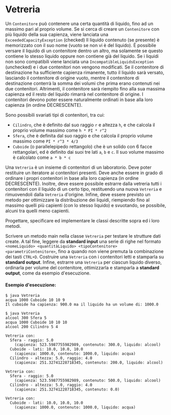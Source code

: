 # Vetreria

Un `Contenitore` può contenere una certa quantità di liquido, fino ad un massimo pari al proprio volume. Se si cerca di creare un `Contenitore` con più liquido della sua capienza, viene lanciata una `ExceededCapacityException` (checked) Il liquido contenuto (se presente) è memorizzato con il suo nome (vuoto se non vi è del liquido). È possibile versare il liquido di un contenitore dentro un altro, ma solamente se questo contiene lo stesso liquido oppure non contiene già del liquido. Se i liquidi non sono compatibili viene lanciata una `IncompatibleLiquidsException` (unchecked) e i due contenitori non vengono modificati. Se il contenitore di destinazione ha sufficiente capienza rimanente, tutto il liquido sarà versato, lasciando il contenitore di origine vuoto, mentre il contenitore di destinazione conterrà la somma dei volumi che prima erano contenuti nei due contenitori. Altrimenti, il contenitore sarà riempito fino alla sua massima capienza ed il resto del liquido rimarrà nel contenitore di origine. I contenitori devono poter essere naturalmente ordinati in base alla loro capienza (in ordine DECRESCENTE).

Sono possibili svariati tipi di contenitori, tra cui:
* `Cilindro`, che è definito dal suo raggio `r` e altezza `h`, e che calcola il proprio volume massimo come `h * PI * r^2`
* `Sfera`, che è definita dal suo raggio e che calcola il proprio volume massimo come `PI * r^3 * 4/3`
* `Cuboide` (o parallelepipedo rettangolo) che è un solido con 6 facce rettangolari, ed è definito dai suoi tre lati `a`, `b` e `c`. Il suo volume massimo è calcolato come `a * b * c`

Una `Vetreria` è un insieme di contenitori di un laboratorio. Deve poter restituire un iteratore ai contenitori presenti. Deve anche essere in grado di ordinare i propri contenitori in base alla loro capienza (in ordine DECRESCENTE). Inoltre, deve essere possibile estrarre dalla vetreria tutti i contenitori con il liquido di un certo tipo, restituendo una nuova `Vetreria` e rimuovendoli dalla `Vetreria` d'origine. Infine, deve essere previsto un metodo per ottimizzare la distribuzione dei liquidi, riempiendo fino al massimo quelli più capienti (con lo stesso liquido) e svuotando, se possibile, alcuni tra quelli meno capienti.

Progettare, specificare ed implementare le classi descritte sopra ed i loro metodi.

Scrivere un metodo main nella classe `Vetreria` per testare le strutture dati create. A tal fine, leggere da **standard input** una serie di righe nel formato `<nomeLiquido> <quantitàLiquido> <tipoContenitore> <parametriContenitore>`, fino a quando non viene premuta la combinazione dei tasti `CTRL+D`. Costruire una `Vetreria` con i contenitori letti e stamparla su **standard output**. Infine, estrarre una `Vetreria` per ciascun liquido diverso, ordinarla per volume del contenitore, ottimizzarla e stamparla a **standard output**, come da esempio d'esecuzione.

#### Esempio d'esecuzione:

```text
$ java Vetreria
acqua 1000 Cuboide 10 10 9
Il cuboide ha capienza: 900.0 ma il liquido ha un volume di: 1000.0

$ java Vetreria 
alcool 300 Sfera 5
acqua 1000 Cuboide 10 10 10
alcool 200 Cilindro 5 4

Vetreria con:
  Sfera - raggio: 5.0
    (capienza: 523.5987755982989, contenuto: 300.0, liquido: alcool)
  Cuboide - lati: 10.0, 10.0, 10.0
    (capienza: 1000.0, contenuto: 1000.0, liquido: acqua)
  Cilindro - altezza: 5.0, raggio: 4.0
    (capienza: 251.32741228718345, contenuto: 200.0, liquido: alcool)

Vetreria con:
  Sfera - raggio: 5.0
    (capienza: 523.5987755982989, contenuto: 500.0, liquido: alcool)
  Cilindro - altezza: 5.0, raggio: 4.0
    (capienza: 251.32741228718345, contenuto: 0.0)

Vetreria con:
  Cuboide - lati: 10.0, 10.0, 10.0
    (capienza: 1000.0, contenuto: 1000.0, liquido: acqua)

```